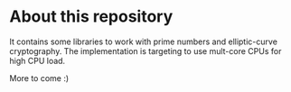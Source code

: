 # About this repository

It contains some libraries to work with prime numbers and elliptic-curve cryptography.
The implementation is targeting to use mult-core CPUs for high CPU load.

More to come :)
